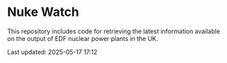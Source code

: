 # Nuke Watch

This repository includes code for retrieving the latest information available on the output of EDF nuclear power plants in the UK.

Last updated: 2025-05-17 17:12